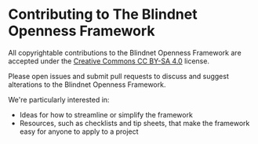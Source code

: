 # Contributing to The Blindnet Openness Framework

All copyrightable contributions to the Blindnet Openness Framework are accepted under the [Creative Commons CC BY-SA 4.0](http://creativecommons.org/licenses/by-sa/4.0/) license.

Please open issues and submit pull requests to discuss and suggest alterations to the Blindnet Openness Framework.

We're particularly interested in:

- Ideas for how to streamline or simplify the framework
- Resources, such as checklists and tip sheets, that make the framework easy for anyone to apply to a project
